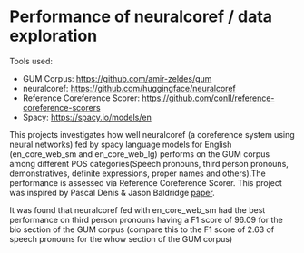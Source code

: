 # Performance of neuralcoref / data exploration

Tools used:
- GUM Corpus: https://github.com/amir-zeldes/gum
- neuralcoref: https://github.com/huggingface/neuralcoref
- Reference Coreference Scorer: https://github.com/conll/reference-coreference-scorers
- Spacy: https://spacy.io/models/en

This projects investigates how well neuralcoref (a coreference system using neural networks) fed by spacy language models for English (en_core_web_sm and en_core_web_lg) performs on the GUM corpus among different POS categories(Speech pronouns, third person pronouns, demonstratives, definite expressions, proper names and others).The performance is assessed via Reference Coreference Scorer. This project was inspired by Pascal Denis & Jason Baldridge [paper](https://www.aclweb.org/anthology/D08-1069.pdf).

It was found that neuralcoref fed with en_core_web_sm had the best performance on third person pronouns having a F1 score of 96.09 for the bio section of the GUM corpus (compare this to the F1 score of 2.63 of speech pronouns for the whow section of the GUM corpus)
